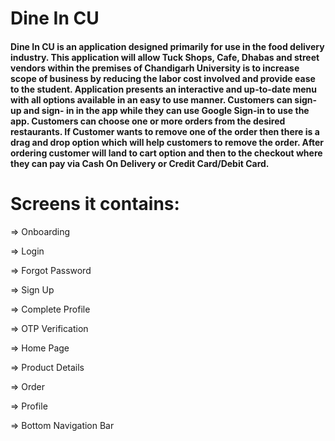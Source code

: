 # Dine In CU

#### Dine In CU is an application designed primarily for use in the food delivery industry. This application will allow Tuck Shops, Cafe, Dhabas and street vendors within the premises of Chandigarh University is to increase scope of business by reducing the labor cost involved and provide ease to the student. Application presents an interactive and up-to-date menu with all options available in an easy to use manner. Customers can sign-up and sign- in in the app while they can use Google Sign-in to use the app. Customers can choose one or more orders from the desired restaurants. If Customer wants to remove one of the order then there is a drag and drop option which will help customers to remove the order. After ordering customer will land to cart option and then to the checkout where they can pay via Cash On Delivery or Credit Card/Debit Card.

# Screens it contains:

=> Onboarding

=> Login

=> Forgot Password

=> Sign Up

=> Complete Profile

=> OTP Verification

=> Home Page

=> Product Details

=> Order

=> Profile

=> Bottom Navigation Bar

